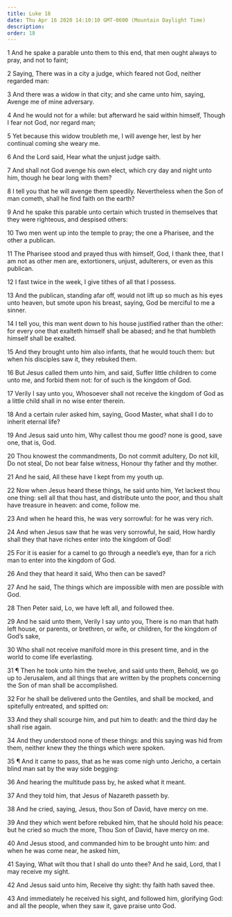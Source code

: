 ```yaml
---
title: Luke 18
date: Thu Apr 16 2020 14:10:10 GMT-0600 (Mountain Daylight Time)
description: 
order: 18
---
```


<p>
  1 And he spake a parable unto them to this end, that men ought always to pray,
  and not to faint;
</p>
<p>
  2 Saying, There was in a city a judge, which feared not God, neither regarded
  man:
</p>
<p>
  3 And there was a widow in that city; and she came unto him, saying, Avenge me
  of mine adversary.
</p>
<p>
  4 And he would not for a while: but afterward he said within himself, Though I
  fear not God, nor regard man;
</p>
<p>
  5 Yet because this widow troubleth me, I will avenge her, lest by her
  continual coming she weary me.
</p>
<p>6 And the Lord said, Hear what the unjust judge saith.</p>
<p>
  7 And shall not God avenge his own elect, which cry day and night unto him,
  though he bear long with them?
</p>
<p>
  8 I tell you that he will avenge them speedily. Nevertheless when the Son of
  man cometh, shall he find faith on the earth?
</p>
<p>
  9 And he spake this parable unto certain which trusted in themselves that they
  were righteous, and despised others:
</p>
<p>
  10 Two men went up into the temple to pray; the one a Pharisee, and the other
  a publican.
</p>
<p>
  11 The Pharisee stood and prayed thus with himself, God, I thank thee, that I
  am not as other men are, extortioners, unjust, adulterers, or even as this
  publican.
</p>
<span></span>
<p>12 I fast twice in the week, I give tithes of all that I possess.</p>
<p>
  13 And the publican, standing afar off, would not lift up so much as his eyes
  unto heaven, but smote upon his breast, saying, God be merciful to me a
  sinner.
</p>
<p>
  14 I tell you, this man went down to his house justified rather than the
  other: for every one that exalteth himself shall be abased; and he that
  humbleth himself shall be exalted.
</p>
<p>
  15 And they brought unto him also infants, that he would touch them: but when
  his disciples saw it, they rebuked them.
</p>
<p>
  16 But Jesus called them unto him, and said, Suffer little children to come
  unto me, and forbid them not: for of such is the kingdom of God.
</p>
<p>
  17 Verily I say unto you, Whosoever shall not receive the kingdom of God as a
  little child shall in no wise enter therein.
</p>
<p>
  18 And a certain ruler asked him, saying, Good Master, what shall I do to
  inherit eternal life?
</p>
<p>
  19 And Jesus said unto him, Why callest thou me good? none is good, save one,
  that is, God.
</p>
<p>
  20 Thou knowest the commandments, Do not commit adultery, Do not kill, Do not
  steal, Do not bear false witness, Honour thy father and thy mother.
</p>
<p>21 And he said, All these have I kept from my youth up.</p>
<p>
  22 Now when Jesus heard these things, he said unto him, Yet lackest thou one
  thing: sell all that thou hast, and distribute unto the poor, and thou shalt
  have treasure in heaven: and come, follow me.
</p>
<p>23 And when he heard this, he was very sorrowful: for he was very rich.</p>
<p>
  24 And when Jesus saw that he was very sorrowful, he said, How hardly shall
  they that have riches enter into the kingdom of God!
</p>
<p>
  25 For it is easier for a camel to go through a needle&#x2019;s eye, than for
  a rich man to enter into the kingdom of God.
</p>
<p>26 And they that heard it said, Who then can be saved?</p>
<p>
  27 And he said, The things which are impossible with men are possible with
  God.
</p>
<p>28 Then Peter said, Lo, we have left all, and followed thee.</p>
<p>
  29 And he said unto them, Verily I say unto you, There is no man that hath
  left house, or parents, or brethren, or wife, or children, for the kingdom of
  God&#x2019;s sake,
</p>
<p>
  30 Who shall not receive manifold more in this present time, and in the world
  to come life everlasting.
</p>
<p>
  31 &#xB6; Then he took unto him the twelve, and said unto them, Behold, we go
  up to Jerusalem, and all things that are written by the prophets concerning
  the Son of man shall be accomplished.
</p>
<p>
  32 For he shall be delivered unto the Gentiles, and shall be mocked, and
  spitefully entreated, and spitted on:
</p>
<p>
  33 And they shall scourge him, and put him to death: and the third day he
  shall rise again.
</p>
<p>
  34 And they understood none of these things: and this saying was hid from
  them, neither knew they the things which were spoken.
</p>
<p>
  35 &#xB6; And it came to pass, that as he was come nigh unto Jericho, a
  certain blind man sat by the way side begging:
</p>
<p>36 And hearing the multitude pass by, he asked what it meant.</p>
<p>37 And they told him, that Jesus of Nazareth passeth by.</p>
<p>38 And he cried, saying, Jesus, thou Son of David, have mercy on me.</p>
<p>
  39 And they which went before rebuked him, that he should hold his peace: but
  he cried so much the more, Thou Son of David, have mercy on me.
</p>
<p>
  40 And Jesus stood, and commanded him to be brought unto him: and when he was
  come near, he asked him,
</p>
<p>
  41 Saying, What wilt thou that I shall do unto thee? And he said, Lord, that I
  may receive my sight.
</p>
<p>42 And Jesus said unto him, Receive thy sight: thy faith hath saved thee.</p>
<p>
  43 And immediately he received his sight, and followed him, glorifying God:
  and all the people, when they saw it, gave praise unto God.
</p>
